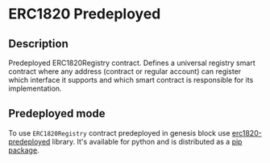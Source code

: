 # ERC1820 Predeployed

## Description

Predeployed ERC1820Registry contract. Defines a universal registry smart contract where any address (contract or regular account) can register which interface it supports and which smart contract is responsible for its implementation.

## Predeployed mode

To use `ERC1820Registry` contract predeployed in genesis block use [erc1820-predeployed](predeployed/README.md) library. It's available for python and is distributed as a [pip package](https://pypi.org/project/erc1820-predeployed).
